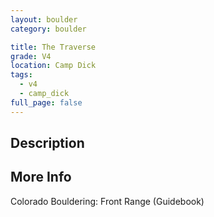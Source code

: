 ```yaml
---
layout: boulder
category: boulder

title: The Traverse
grade: V4
location: Camp Dick
tags:
  - v4
  - camp_dick
full_page: false
---
```


## Description


## More Info
Colorado Bouldering: Front Range (Guidebook)
